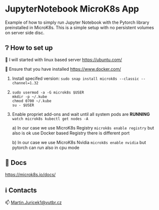 # JupyterNotebook MicroK8s App
Example of how to simply run Jupyter Notebook with the Pytorch library preinstalled in MicroK8s. This is a simple setup with no persistent volumes on server side disc. 

## :grey_question: How to set up

:red_circle: I will started with linux based server https://ubuntu.com/

:large_blue_circle: Ensure that you have installed https://www.docker.com/

1) Install specifed version: ```sudo snap install microk8s --classic --channel=1.32```
2) ```
   sudo usermod -a -G microk8s $USER
   mkdir -p ~/.kube
   chmod 0700 ~/.kube
   su - $USER
   ```
3) Enable propriet add-ons and wait until all system pods are **RUNNING** ```watch microk8s kubectl get nodes -A```

    a) In our case we use MicroK8s Registry ```microk8s enable registry``` but also is ok use Docker based Registry there is different port

    b) In our case we use MicroK8s Nvidia ```microk8s enable nvidia``` but pytorch can run also in cpu mode 

## :orange_book: Docs

https://microk8s.io/docs/ 

## :information_source: Contacts

:mailbox: Martin.Juricek1@vutbr.cz
